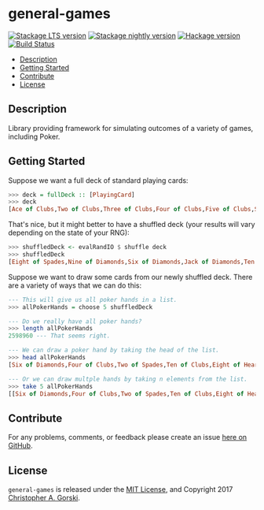 general-games
=============

[![Stackage LTS version](https://www.stackage.org/package/general-games/badge/lts)](https://www.stackage.org/package/general-games) [![Stackage nightly version](https://www.stackage.org/package/general-games/badge/nightly)](https://www.stackage.org/package/general-games) [![Hackage version](https://img.shields.io/hackage/v/general-games.svg?label=Hackage)](https://hackage.haskell.org/package/general-games) [![Build Status](https://travis-ci.org/cgorski/general-games.svg?branch=master)](https://travis-ci.org/cgorski/general-games)

* [Description](#description)
* [Getting Started](#getting-started)
* [Contribute](#contribute)
* [License](#license)

## Description

Library providing framework for simulating outcomes of a variety of games, including Poker.

## Getting Started
Suppose we want a full deck of standard playing cards:

```haskell
>>> deck = fullDeck :: [PlayingCard]
>>> deck
[Ace of Clubs,Two of Clubs,Three of Clubs,Four of Clubs,Five of Clubs,Six of Clubs,Seven of Clubs,Eight of Clubs,Nine of Clubs,Ten of Clubs,Jack of Clubs,Queen of Clubs,King of Clubs,Ace of Diamonds,Two of Diamonds,Three of Diamonds,Four of Diamonds,Five of Diamonds,Six of Diamonds,Seven of Diamonds,Eight of Diamonds,Nine of Diamonds,Ten of Diamonds,Jack of Diamonds,Queen of Diamonds,King of Diamonds,Ace of Hearts,Two of Hearts,Three of Hearts,Four of Hearts,Five of Hearts,Six of Hearts,Seven of Hearts,Eight of Hearts,Nine of Hearts,Ten of Hearts,Jack of Hearts,Queen of Hearts,King of Hearts,Ace of Spades,Two of Spades,Three of Spades,Four of Spades,Five of Spades,Six of Spades,Seven of Spades,Eight of Spades,Nine of Spades,Ten of Spades,Jack of Spades,Queen of Spades,King of Spades]
```

That's nice, but it might better to have a shuffled deck (your results will vary depending on the state of your RNG):

```haskell
>>> shuffledDeck <- evalRandIO $ shuffle deck
>>> shuffledDeck
[Eight of Spades,Nine of Diamonds,Six of Diamonds,Jack of Diamonds,Ten of Spades,Six of Spades,Seven of Hearts,Four of Hearts,Nine of Hearts,Two of Clubs,Ace of Spades,Queen of Diamonds,Ace of Hearts,Eight of Clubs,Four of Spades,Eight of Hearts,Two of Diamonds,Seven of Clubs,Queen of Spades,Ace of Diamonds,Six of Clubs,Ace of Clubs,Three of Diamonds,Five of Diamonds,Queen of Hearts,Four of Clubs,Five of Spades,Ten of Hearts,Five of Clubs,Three of Spades,Three of Hearts,Two of Spades,Jack of Hearts,Six of Hearts,Five of Hearts,Eight of Diamonds,Three of Clubs,Seven of Spades,Ten of Clubs,Ten of Diamonds,King of Hearts,Two of Hearts,King of Diamonds,Seven of Diamonds,Queen of Clubs,Four of Diamonds,Nine of Clubs,Jack of Spades,King of Clubs,Jack of Clubs,Nine of Spades,King of Spades]
```

Suppose we want to draw some cards from our newly shuffled deck. There are a variety of ways that we can do this:

```haskell
--- This will give us all poker hands in a list.
>>> allPokerHands = choose 5 shuffledDeck

--- Do we really have all poker hands?
>>> length allPokerHands
2598960 --- That seems right.

--- We can draw a poker hand by taking the head of the list.
>>> head allPokerHands
[Six of Diamonds,Four of Clubs,Two of Spades,Ten of Clubs,Eight of Hearts]

--- Or we can draw multple hands by taking n elements from the list.
>>> take 5 allPokerHands
[[Six of Diamonds,Four of Clubs,Two of Spades,Ten of Clubs,Eight of Hearts],[Six of Diamonds,Four of Clubs,Two of Spades,Ten of Clubs,Ace of Hearts],[Six of Diamonds,Four of Clubs,Two of Spades,Ten of Clubs,Queen of Spades],[Six of Diamonds,Four of Clubs,Two of Spades,Ten of Clubs,Eight of Diamonds],[Six of Diamonds,Four of Clubs,Two of Spades,Ten of Clubs,Nine of Clubs]]
```

## Contribute

For any problems, comments, or feedback please create an issue [here on GitHub](https://github.com/cgorski/general-games/issues).


## License

`general-games` is released under the [MIT License](https://opensource.org/licenses/MIT), and Copyright 2017 [Christopher A. Gorski](https://www.cgorski.org/).

